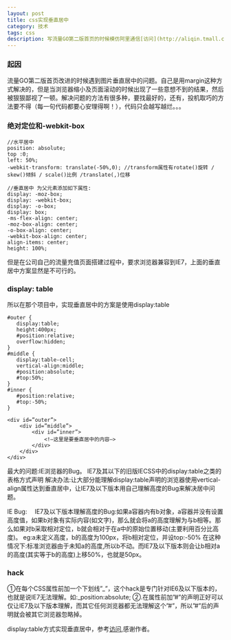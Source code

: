 ```yaml
---
layout: post
title: css实现垂直居中
category: 技术
tags: css
description: 写流量GO第二版首页的时候模仿阿里通信[访问](http://aliqin.tmall.com/phone_num_intro.htm?spm=a1z2p.7360257.0.0.rGUamd)其中遇到图片及div元素水平垂直居中的问题
---
```


### 起因
流量GO第二版首页改进的时候遇到图片垂直居中的问题。自己是用margin这种方式解决的，但是当浏览器缩小及页面滚动的时候出现了一些意想不到的结果，然后被狠狠鄙视了一顿。解决问题的方法有很多种，要找最好的，还有，投机取巧的方法要不得（每一句代码都要心安理得啊！），代码只会越写越烂。。。

### 绝对定位和-webkit-box
	//水平居中
	position: absolute;
    top :0;
    left: 50%;
    -webkit-transform: translate(-50%,0); //transform属性有rotate()旋转 / skew()倾斜 / scale()比例 /translate(,)位移 
    
    //垂直居中 为父元素添加如下属性:
    display: -moz-box;
    display: -webkit-box;
    display: -o-box;
    display: box;
    -ms-flex-align: center;
    -moz-box-align: center;
    -o-box-align: center;
    -webkit-box-align: center;
    align-items: center;
    height: 100%;
但是在公司自己的流量充值页面搭建过程中，要求浏览器兼容到IE7，上面的垂直居中方案显然是不可行的。

### display: table
所以在那个项目中，实现垂直居中的方案是使用display:table

	#outer {
       display:table;
       height:400px;
       #position:relative;
       overflow:hidden;
	}
	#middle {
       display:table-cell;
       vertical-align:middle;
       #position:absolute;
       #top:50%;
	} 
	#inner {
       #position:relative;
       #top:-50%;
	}
	
	<div id=”outer”>
    	<div id=”middle”>
        	<div id=”inner”>
           		<!–这里是要垂直居中的内容–>
        	</div>
    	</div>
	</div>  
	
最大的问题:IE浏览器的Bug。
IE7及其以下的旧版IECSS中的display:table之类的表格方式声明
解决办法:让大部分能理解display:table声明的浏览器使用vertical-align属性达到垂直居中，让IE7及以下版本用自己理解高度的Bug来解决居中问题。

IE Bug:　
IE7及以下版本理解高度的Bug:如果a容器内有b对象，a容器并没有设置高度值，如果b对象有实际内容(如文字)，那么就会将a的高度理解为与b相等。那么如果对b采取相对定位，b就会相对于在a中的原始位置移动(主要利用百分比高度)。
eg:a未定义高度，b的高度为100px，将b相对定位，并设top:-50%
在这种情况下:标准浏览器由于未知a的高度,所以b不动。而IE7及以下版本则会让b相对a的高度(其实等于b的高度)上移50%，也就是50px。

### hack
①在每个CSS属性前加一个下划线”\_”，这个hack是专门针对IE6及以下版本的，也就是说IE7无法理解。如:_position:absolute;
②.在属性前加”#”的声明正好可以仅让IE7及以下版本理解，而其它任何浏览器都无法理解这个”#”，所以”#”后的声明就会被其它浏览器忽略掉。

display:table方式实现垂直居中，参考[访问](http://blog.bingo929.com/css-vertical-center.html),感谢作者。
